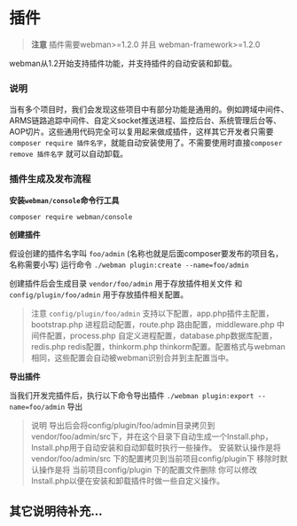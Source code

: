 # 插件
> **注意**
> 插件需要webman>=1.2.0 并且 webman-framework>=1.2.0

webman从1.2开始支持插件功能，并支持插件的自动安装和卸载。

### 说明
当有多个项目时，我们会发现这些项目中有部分功能是通用的。例如跨域中间件、ARMS链路追踪中间件、自定义socket推送进程、监控后台、系统管理后台等、AOP切片。这些通用代码完全可以复用起来做成插件，这样其它开发者只需要`composer require 插件名字`，就能自动安装使用了。不需要使用时直接`composer remove 插件名字` 就可以自动卸载。

### 插件生成及发布流程

**安装`webman/console`命令行工具**

`composer require webman/console`

**创建插件**

假设创建的插件名字叫 `foo/admin` (名称也就是后面composer要发布的项目名，名称需要小写)
运行命令
`./webman plugin:create --name=foo/admin`

创建插件后会生成目录 `vendor/foo/admin` 用于存放插件相关文件 和 `config/plugin/foo/admin` 用于存放插件相关配置。

> 注意
> `config/plugin/foo/admin` 支持以下配置，app.php插件主配置，bootstrap.php 进程启动配置，route.php 路由配置，middleware.php 中间件配置，process.php 自定义进程配置，database.php数据库配置，redis.php redis配置，thinkorm.php thinkorm配置。配置格式与webman相同，这些配置会自动被webman识别合并到主配置当中。

**导出插件**

当我们开发完插件后，执行以下命令导出插件
`./webman plugin:export --name=foo/admin`
导出

> 说明
> 导出后会将config/plugin/foo/admin目录拷贝到vendor/foo/admin/src下，并在这个目录下自动生成一个Install.php，Install.php用于自动安装和自动卸载时执行一些操作。
> 安装默认操作是将 vendor/foo/admin/src 下的配置拷贝到当前项目config/plugin下
> 移除时默认操作是将 当前项目config/plugin 下的配置文件删除
> 你可以修改Install.php以便在安装和卸载插件时做一些自定义操作。


## 其它说明待补充...

